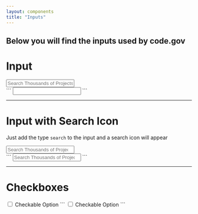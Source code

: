 ```yaml
---
layout: components
title: "Inputs"
---
```


## Below you will find the inputs used by code.gov

# Input
<div class="banner">
  <input placeholder="Search Thousands of Projects...">
</div>
```
<input>
```

---

# Input with Search Icon
Just add the type `search` to the input and a search icon will appear
<div class="banner">
  <input type="search" placeholder="Search Thousands of Projects...">
</div>
```
<input type="search" placeholder="Search Thousands of Projects...">
```

---

# Checkboxes
<input id="checkbox-1" type="checkbox">
<label for="checkbox-1">Checkable Option</label>
```
<input type="checkbox">
<label>Checkable Option</label>
```

